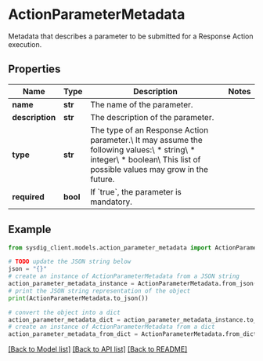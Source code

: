 # ActionParameterMetadata

Metadata that describes a parameter to be submitted for a Response Action execution.

## Properties

Name | Type | Description | Notes
------------ | ------------- | ------------- | -------------
**name** | **str** | The name of the parameter. | 
**description** | **str** | The description of the parameter. | 
**type** | **str** | The type of an Response Action parameter.\\ It may assume the following values:\\ * string\\ * integer\\ * boolean\\ This list of possible values may grow in the future.  | 
**required** | **bool** | If &#x60;true&#x60;, the parameter is mandatory. | 

## Example

```python
from sysdig_client.models.action_parameter_metadata import ActionParameterMetadata

# TODO update the JSON string below
json = "{}"
# create an instance of ActionParameterMetadata from a JSON string
action_parameter_metadata_instance = ActionParameterMetadata.from_json(json)
# print the JSON string representation of the object
print(ActionParameterMetadata.to_json())

# convert the object into a dict
action_parameter_metadata_dict = action_parameter_metadata_instance.to_dict()
# create an instance of ActionParameterMetadata from a dict
action_parameter_metadata_from_dict = ActionParameterMetadata.from_dict(action_parameter_metadata_dict)
```
[[Back to Model list]](../README.md#documentation-for-models) [[Back to API list]](../README.md#documentation-for-api-endpoints) [[Back to README]](../README.md)


